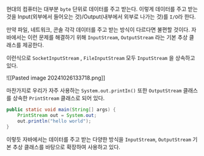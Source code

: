 현대의 컴퓨터는 대부분 `byte` 단위로 데이터를 주고 받는다. 이렇게 데이터를 주고 받는 것을 Input(외부에서 들어오는 것)/Output(내부에서 외부로 나가는 것)를 `I/O`라 한다.

만약 파일, 네트워크, 콘솔 각각 데이터를 주고 받는 방식이 다르다면 불편할 것이다. 자바에서는 이런 문제를 해결하기 위해 `InputStream`, `OutputStream` 라는 기본 추상 클래스를 제공한다.

이런식으로 `SocketInputStream` , `FileInputStream` 모두 `InputStream` 을 상속하고 있다.

![[Pasted image 20241026133718.png]]

마찬가지로 우리가 자주 사용하는 `System.out.printIn()` 또한 `OutputStream` 클래스를 상속한 `PrintStream` 클래스로 되어 있다. 

```java
public static void main(String[] args) {  
    PrintStream out = System.out;  
    out.println("hello world");  
}
```

이렇듯 자바에서는 데이터를 주고 받는 다양한 방식을 `InputStream`, `OutputStream` 기본 추상 클래스를 바탕으로 확장하여 사용하고 있다.